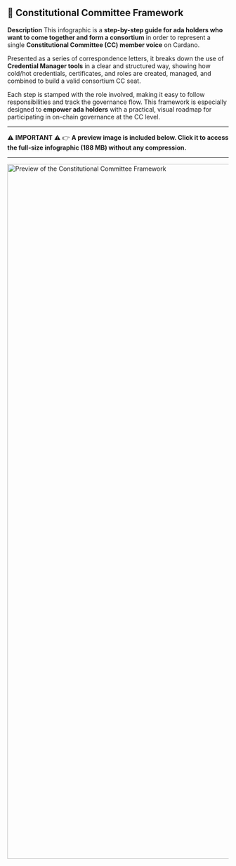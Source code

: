 ## 📜 Constitutional Committee Framework

**Description**
This infographic is a **step-by-step guide for ada holders who want to come together and form a consortium** in order to represent a single **Constitutional Committee (CC) member voice** on Cardano.

Presented as a series of correspondence letters, it breaks down the use of **Credential Manager tools** in a clear and structured way, showing how cold/hot credentials, certificates, and roles are created, managed, and combined to build a valid consortium CC seat.

Each step is stamped with the role involved, making it easy to follow responsibilities and track the governance flow. This framework is especially designed to **empower ada holders** with a practical, visual roadmap for participating in on-chain governance at the CC level.

---

⚠️ **IMPORTANT** ⚠️
👉 **A preview image is included below. Click it to access the full-size infographic (188 MB) without any compression.**

---

[<img width="2351" height="1583" alt="Preview of the Constitutional Committee Framework" src="https://github.com/user-attachments/assets/2f0906c6-c28a-4332-9552-d71d3dd1e1c1" />](https://drive.google.com/file/d/1BfP-Wrz2u_vEHdcKiwdBiT0f37DdanLt/view?usp=sharing)

